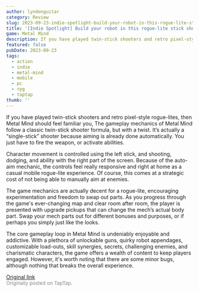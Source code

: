 ```yaml
---
author: lyndonguitar
category: Review
slug: 2023-09-23-indie-spotlight-build-your-robot-in-this-rogue-lite-stick-shooter-impressions-metal-mi
title: '[Indie Spotlight] Build your robot in this rogue-lite stick shooter | Impressions - Metal Mind'
game: Metal Mind
description: If you have played twin-stick shooters and retro pixel-style rogue-lites, then Metal Mind  should feel familiar you, The gameplay mechanics of Metal Mind follow a classic twin-stick shooter formula, but with a twist. It’s actually a “single-stick” shooter because aiming is already done automatically. You just have to fire the weapon, or activate abilities.
featured: false
pubDate: 2023-09-23
tags:
  - action
  - indie
  - metal-mind
  - mobile
  - pc
  - rpg
  - taptap
thumb: ''
---
```


If you have played twin-stick shooters and retro pixel-style rogue-lites, then Metal Mind  should feel familiar you, The gameplay mechanics of Metal Mind follow a classic twin-stick shooter formula, but with a twist. It’s actually a “single-stick” shooter because aiming is already done automatically. You just have to fire the weapon, or activate abilities.

Character movement is controlled using the left stick, and shooting, dodging, and ability with the right part of the screen. Because of the auto-aim mechanic, the controls feel really responsive and right at home as a casual mobile rogue-lite experience. Of course, this comes at a strategic cost of not being able to manually aim at enemies.

The game mechanics are actually decent for a rogue-lite, encouraging experimentation and freedom to swap out parts. As you progress through the game's ever-changing map and clear room after room, the player is presented with upgrade pickups that can change the mech’s actual body part. Swap your mech parts out for different bonuses and purposes, or if perhaps you simply just like the looks.

The core gameplay loop in Metal Mind is undeniably enjoyable and addictive. With a plethora of unlockable guns, quirky robot appendages, customizable load-outs, skill synergies, secrets, challenging enemies, and charismatic characters, the game offers a wealth of content to keep players engaged. However, it's worth noting that there are some minor bugs, although nothing that breaks the overall experience.

[Original link](https://www.taptap.io/post/6336368)<br><span style="font-size: 0.95em; color: #888;">Originally posted on TapTap.</span>